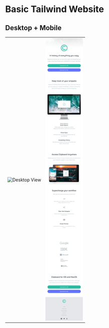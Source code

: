 # Basic Tailwind Website

## Desktop + Mobile

<table>
  <tr>
    <td>
      <img src="images/basic_website_starter.png" alt="Desktop View" width="300">
    </td>
    <td>
      <img src="images/basic_mobile_starter.png" alt="Mobile View" height="900">
    </td>
  </tr>
</table>

